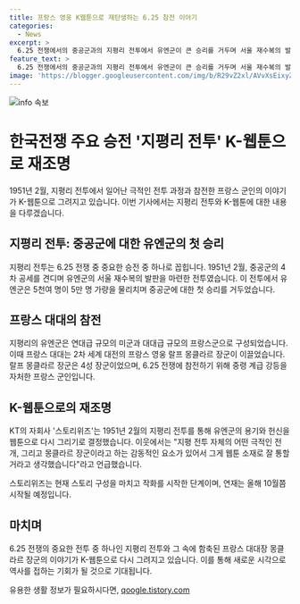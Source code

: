 ```yaml
---
title: 프랑스 영웅 K웹툰으로 재탄생하는 6.25 참전 이야기
categories:
  - News
excerpt: >
  6.25 전쟁에서의 중공군과의 지평리 전투에서 유엔군이 큰 승리를 거두며 서울 재수복의 발판을 마련했습니다. 이번 K-웹툰은 프랑스 군인의 참전 이야기를 담고 있으며, 1951년의 극적인 전투를 다시 그려내고 있습니다. 지평리에서의 자유 대한민국을 지켜낸 유엔군의 용기와 헌신을 웹툰으로 재조명할 예정이며, 연재는 올해 10월에 시작될 예정입니다. (문단 내용 150자 이내)
feature_text: >
  6.25 전쟁에서의 중공군과의 지평리 전투에서 유엔군이 큰 승리를 거두며 서울 재수복의 발판을 마련했습니다. 이번 K-웹툰은 프랑스 군인의 참전 이야기를 담고 있으며, 1951년의 극적인 전투를 다시 그려내고 있습니다. 지평리에서의 자유 대한민국을 지켜낸 유엔군의 용기와 헌신을 웹툰으로 재조명할 예정이며, 연재는 올해 10월에 시작될 예정입니다. (문단 내용 150자 이내)
image: 'https://blogger.googleusercontent.com/img/b/R29vZ2xl/AVvXsEixyZcFfHzMRdzZMjFBmAUKJYCLCGyLL1o632UiGVXcaFdKo_bkvkuCioo0uUKlGfBVcT3P84aROyZIXSBEx3Aw5nCQ3pTgDom1WDC4m8eifvWiAmWEEVb4x6G_l8C0QH225ldMjyaFvpxGEBGNO37VmDTDMHGhJPq73UglMfDca1-0aw/s1600/blogspot.png'
---
```


<p><img src="https://blogger.googleusercontent.com/img/b/R29vZ2xl/AVvXsEixyZcFfHzMRdzZMjFBmAUKJYCLCGyLL1o632UiGVXcaFdKo_bkvkuCioo0uUKlGfBVcT3P84aROyZIXSBEx3Aw5nCQ3pTgDom1WDC4m8eifvWiAmWEEVb4x6G_l8C0QH225ldMjyaFvpxGEBGNO37VmDTDMHGhJPq73UglMfDca1-0aw/s1600/blogspot.png" alt="info 속보" /></p>

<h1>한국전쟁 주요 승전 '지평리 전투' K-웹툰으로 재조명</h1>

<p data-ke-size="size16">1951년 2월, 지평리 전투에서 일어난 극적인 전투 과정과 참전한 프랑스 군인의 이야기가 K-웹툰으로 그려지고 있습니다. 이번 기사에서는 지평리 전투와 K-웹툰에 대한 내용을 다루겠습니다.</p>

<h2 data-ke-size="size26">지평리 전투: 중공군에 대한 유엔군의 첫 승리</h2>

<p data-ke-size="size16">지평리 전투는 6.25 전쟁 중 중요한 승전 중 하나로 꼽힙니다. 1951년 2월, 중공군의 4차 공세를 견디며 유엔군의 서울 재수복의 발판을 마련한 전투였습니다. 이 전투에서 유엔군은 5천여 명이 5만 명 가량을 물리치며 중공군에 대한 첫 승리를 거두었습니다.</p>

<h2 data-ke-size="size26">프랑스 대대의 참전</h2>

<p data-ke-size="size16">지평리의 유엔군은 연대급 규모의 미군과 대대급 규모의 프랑스군으로 구성되었습니다. 이때 프랑스 대대는 2차 세계 대전의 프랑스 영웅 랄프 몽클라르 장군이 이끌었습니다. 랄프 몽클라르 장군은 4성 장군이었으며, 6.25 전쟁에 참전하기 위해 중령 계급 강등을 자처한 프랑스 군인입니다.</p>

<h2 data-ke-size="size26">K-웹툰으로의 재조명</h2>

<p data-ke-size="size16">KT의 자회사 '스토리위즈'는 1951년 2월의 지평리 전투를 통해 유엔군의 용기와 헌신을 웹툰으로 다시 그리기로 결정했습니다. 이웃에서는 "지평 전투 자체의 어떤 극적인 전개, 그리고 몽클라르 장군이라고 하는 감동적인 요소가 있어서 그게 웹툰 소재로 잘 통할 거라고 생각했습니다"라고 언급했습니다.</p>

<p data-ke-size="size16">스토리위즈는 현재 스토리 구성을 마치고 작화를 시작한 단계이며, 연재는 올해 10월쯤 시작될 예정입니다.</p>

<h2 data-ke-size="size26">마치며</h2>

<p data-ke-size="size16">6.25 전쟁의 중요한 전투 중 하나인 지평리 전투와 그 속에 함축된 프랑스 대대장 몽클라르 장군의 이야기가 K-웹툰으로 다시 그려지고 있습니다. 이를 통해 새로운 시각으로 역사를 접하는 기회가 될 것으로 기대됩니다.</p>
유용한 생활 정보가 필요하시다면, <a href="https://qoogle.tistory.com" rel="dofollow">qoogle.tistory.com</a>


